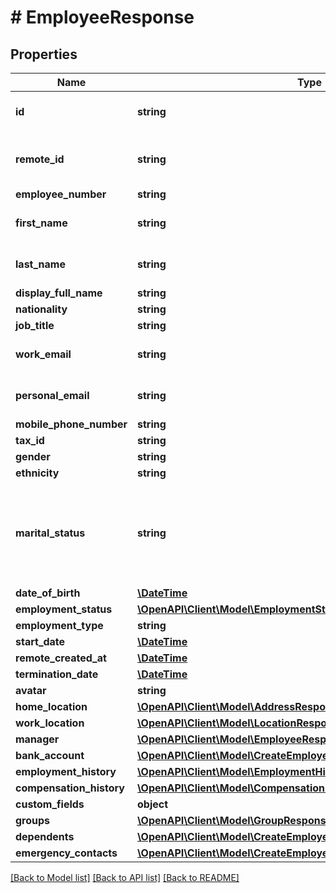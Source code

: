 # # EmployeeResponse

## Properties

Name | Type | Description | Notes
------------ | ------------- | ------------- | -------------
**id** | **string** | The Affix-assigned id of the individual | [readonly]
**remote_id** | **string** | the remote system-assigned id of the individual | [readonly]
**employee_number** | **string** |  |
**first_name** | **string** | the first name of the individual |
**last_name** | **string** | the last name of the individual |
**display_full_name** | **string** |  |
**nationality** | **string** |  |
**job_title** | **string** |  |
**work_email** | **string** | the work email of the individual |
**personal_email** | **string** | the personal email of the individual |
**mobile_phone_number** | **string** | +1234567890 |
**tax_id** | **string** |  |
**gender** | **string** |  |
**ethnicity** | **string** |  |
**marital_status** | **string** | &#x60;other&#x60; option can include co-habitating, civil partnership, separated, divorced, widowed, etc |
**date_of_birth** | [**\DateTime**](\DateTime.md) |  |
**employment_status** | [**\OpenAPI\Client\Model\EmploymentStatusResponse**](EmploymentStatusResponse.md) |  |
**employment_type** | **string** |  |
**start_date** | [**\DateTime**](\DateTime.md) |  |
**remote_created_at** | [**\DateTime**](\DateTime.md) |  | [readonly]
**termination_date** | [**\DateTime**](\DateTime.md) |  |
**avatar** | **string** |  |
**home_location** | [**\OpenAPI\Client\Model\AddressResponse**](AddressResponse.md) |  |
**work_location** | [**\OpenAPI\Client\Model\LocationResponse**](LocationResponse.md) |  |
**manager** | [**\OpenAPI\Client\Model\EmployeeResponseManager**](EmployeeResponseManager.md) |  |
**bank_account** | [**\OpenAPI\Client\Model\CreateEmployeeRequestBankAccount**](CreateEmployeeRequestBankAccount.md) |  |
**employment_history** | [**\OpenAPI\Client\Model\EmploymentHistoryResponse[]**](EmploymentHistoryResponse.md) |  |
**compensation_history** | [**\OpenAPI\Client\Model\CompensationHistoryResponse[]**](CompensationHistoryResponse.md) |  |
**custom_fields** | **object** |  |
**groups** | [**\OpenAPI\Client\Model\GroupResponse[]**](GroupResponse.md) |  |
**dependents** | [**\OpenAPI\Client\Model\CreateEmployeeRequestDependents[]**](CreateEmployeeRequestDependents.md) |  |
**emergency_contacts** | [**\OpenAPI\Client\Model\CreateEmployeeRequestEmergencyContacts[]**](CreateEmployeeRequestEmergencyContacts.md) |  |

[[Back to Model list]](../../README.md#models) [[Back to API list]](../../README.md#endpoints) [[Back to README]](../../README.md)
